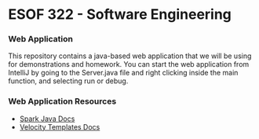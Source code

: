 # ESOF 322 - Software Engineering

### Web Application

This repository contains a java-based web application that we will be using for demonstrations and homework.  You
can start the web application from IntelliJ by going to the Server.java file and right clicking inside the 
main function, and selecting run or debug.

### Web Application Resources

* [Spark Java Docs](http://sparkjava.com/documentation)
* [Velocity Templates Docs](https://velocity.apache.org/engine/2.2/user-guide.html#loops)
